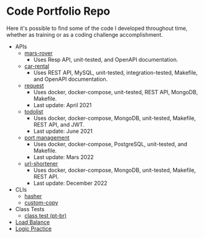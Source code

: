 # Code Portfolio Repo

Here it's possible to find some of the code I developed throughout time, whether as training or as a coding challenge accomplishment.

- APIs
  - [mars-rover](./apis/rover/)
    - Uses Resp API, unit-tested, and OpenAPI documentation.
  - [car-rental](./apis/car-rental)
    - Uses REST API, MySQL, unit-tested, integration-tested, Makefile, and OpenAPI documentation.
  - [request](./apis/request)
    - Uses docker, docker-compose, unit-tested, REST API, MongoDB, Makefile.
    - Last update: April 2021
  - [todolist](./apis/todolist)
    - Uses docker, docker-compose, MongoDB, unit-tested, Makefile, REST API, and JWT.
    - Last update: June 2021
  - [port management](./apis/ports)
    - Uses docker, docker-compose, PostgreSQL, unit-tested, and Makefile.
    - Last update: Mars 2022
  - [url-shortener](./apis/url-shortener/)
    - Uses docker, docker-compose, MongoDB, unit-tested, Makefile, REST API.
    - Last update: December 2022
- CLIs
  - [hasher](/CLIs/hasher/)
  - [custom-copy](/CLIs/custom-copy/)
- Class Tests
  - [class test (pt-br)](/class-tests/class-test-pt-br.md)
- [Load Balance](./load-balance-01)
- [Logic Practice](./logic-practice-01)
